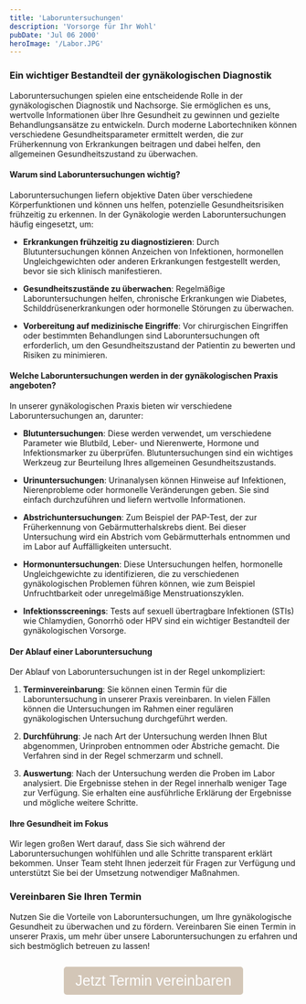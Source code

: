```yaml
---
title: 'Laboruntersuchungen'
description: 'Vorsorge für Ihr Wohl'
pubDate: 'Jul 06 2000'
heroImage: '/Labor.JPG'
---
```

### Ein wichtiger Bestandteil der gynäkologischen Diagnostik

Laboruntersuchungen spielen eine entscheidende Rolle in der gynäkologischen Diagnostik und Nachsorge. Sie ermöglichen es uns, wertvolle Informationen über Ihre Gesundheit zu gewinnen und gezielte Behandlungsansätze zu entwickeln. Durch moderne Labortechniken können verschiedene Gesundheitsparameter ermittelt werden, die zur Früherkennung von Erkrankungen beitragen und dabei helfen, den allgemeinen Gesundheitszustand zu überwachen.

#### Warum sind Laboruntersuchungen wichtig?

Laboruntersuchungen liefern objektive Daten über verschiedene Körperfunktionen und können uns helfen, potenzielle Gesundheitsrisiken frühzeitig zu erkennen. In der Gynäkologie werden Laboruntersuchungen häufig eingesetzt, um:

- **Erkrankungen frühzeitig zu diagnostizieren**: Durch Blutuntersuchungen können Anzeichen von Infektionen, hormonellen Ungleichgewichten oder anderen Erkrankungen festgestellt werden, bevor sie sich klinisch manifestieren.

- **Gesundheitszustände zu überwachen**: Regelmäßige Laboruntersuchungen helfen, chronische Erkrankungen wie Diabetes, Schilddrüsenerkrankungen oder hormonelle Störungen zu überwachen.

- **Vorbereitung auf medizinische Eingriffe**: Vor chirurgischen Eingriffen oder bestimmten Behandlungen sind Laboruntersuchungen oft erforderlich, um den Gesundheitszustand der Patientin zu bewerten und Risiken zu minimieren.

#### Welche Laboruntersuchungen werden in der gynäkologischen Praxis angeboten?

In unserer gynäkologischen Praxis bieten wir verschiedene Laboruntersuchungen an, darunter:

- **Blutuntersuchungen**: Diese werden verwendet, um verschiedene Parameter wie Blutbild, Leber- und Nierenwerte, Hormone und Infektionsmarker zu überprüfen. Blutuntersuchungen sind ein wichtiges Werkzeug zur Beurteilung Ihres allgemeinen Gesundheitszustands.

- **Urinuntersuchungen**: Urinanalysen können Hinweise auf Infektionen, Nierenprobleme oder hormonelle Veränderungen geben. Sie sind einfach durchzuführen und liefern wertvolle Informationen.

- **Abstrichuntersuchungen**: Zum Beispiel der PAP-Test, der zur Früherkennung von Gebärmutterhalskrebs dient. Bei dieser Untersuchung wird ein Abstrich vom Gebärmutterhals entnommen und im Labor auf Auffälligkeiten untersucht.

- **Hormonuntersuchungen**: Diese Untersuchungen helfen, hormonelle Ungleichgewichte zu identifizieren, die zu verschiedenen gynäkologischen Problemen führen können, wie zum Beispiel Unfruchtbarkeit oder unregelmäßige Menstruationszyklen.

- **Infektionsscreenings**: Tests auf sexuell übertragbare Infektionen (STIs) wie Chlamydien, Gonorrhö oder HPV sind ein wichtiger Bestandteil der gynäkologischen Vorsorge.

#### Der Ablauf einer Laboruntersuchung

Der Ablauf von Laboruntersuchungen ist in der Regel unkompliziert:

1. **Terminvereinbarung**: Sie können einen Termin für die Laboruntersuchung in unserer Praxis vereinbaren. In vielen Fällen können die Untersuchungen im Rahmen einer regulären gynäkologischen Untersuchung durchgeführt werden.

2. **Durchführung**: Je nach Art der Untersuchung werden Ihnen Blut abgenommen, Urinproben entnommen oder Abstriche gemacht. Die Verfahren sind in der Regel schmerzarm und schnell.

3. **Auswertung**: Nach der Untersuchung werden die Proben im Labor analysiert. Die Ergebnisse stehen in der Regel innerhalb weniger Tage zur Verfügung. Sie erhalten eine ausführliche Erklärung der Ergebnisse und mögliche weitere Schritte.

#### Ihre Gesundheit im Fokus

Wir legen großen Wert darauf, dass Sie sich während der Laboruntersuchungen wohlfühlen und alle Schritte transparent erklärt bekommen. Unser Team steht Ihnen jederzeit für Fragen zur Verfügung und unterstützt Sie bei der Umsetzung notwendiger Maßnahmen.

### Vereinbaren Sie Ihren Termin

Nutzen Sie die Vorteile von Laboruntersuchungen, um Ihre gynäkologische Gesundheit zu überwachen und zu fördern. Vereinbaren Sie einen Termin in unserer Praxis, um mehr über unsere Laboruntersuchungen zu erfahren und sich bestmöglich betreuen zu lassen!

<div style="display: flex; justify-content: center; align-items: center; flex-direction: column">
  <p>
    <a href="/termine">
      <button style="font-size: 25px; padding: 10px 20px; background-color: #d3c6b7; color: white; border: none; border-radius: 5px; cursor: pointer;">
        Jetzt Termin vereinbaren
      </button>
    </a>
  </p>
</div>

